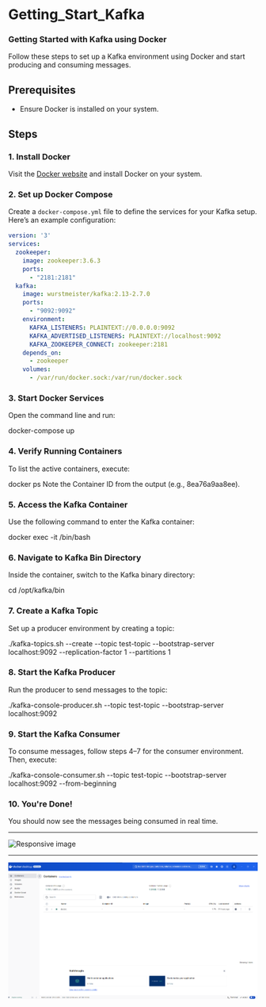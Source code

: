 # Getting_Start_Kafka
<h3> Getting Started with Kafka using Docker</h3>

Follow these steps to set up a Kafka environment using Docker and start producing and consuming messages.

## Prerequisites

- Ensure Docker is installed on your system.

## Steps

### 1. Install Docker
Visit the [Docker website](https://www.docker.com/) and install Docker on your system.

### 2. Set up Docker Compose
Create a `docker-compose.yml` file to define the services for your Kafka setup. Here’s an example configuration:

```yaml
version: '3'
services:
  zookeeper:
    image: zookeeper:3.6.3
    ports:
      - "2181:2181"
  kafka:
    image: wurstmeister/kafka:2.13-2.7.0
    ports:
      - "9092:9092"
    environment:
      KAFKA_LISTENERS: PLAINTEXT://0.0.0.0:9092
      KAFKA_ADVERTISED_LISTENERS: PLAINTEXT://localhost:9092
      KAFKA_ZOOKEEPER_CONNECT: zookeeper:2181
    depends_on:
      - zookeeper
    volumes:
      - /var/run/docker.sock:/var/run/docker.sock
```

### 3. Start Docker Services
Open the command line and run:

docker-compose up
### 4. Verify Running Containers
To list the active containers, execute:

docker ps
Note the Container ID from the output (e.g., 8ea76a9aa8ee).

### 5. Access the Kafka Container
Use the following command to enter the Kafka container:

docker exec -it <container-id> /bin/bash
### 6. Navigate to Kafka Bin Directory
Inside the container, switch to the Kafka binary directory:

cd /opt/kafka/bin
### 7. Create a Kafka Topic
Set up a producer environment by creating a topic:

./kafka-topics.sh --create --topic test-topic --bootstrap-server localhost:9092 --replication-factor 1 --partitions 1
### 8. Start the Kafka Producer
Run the producer to send messages to the topic:

./kafka-console-producer.sh --topic test-topic --bootstrap-server localhost:9092
### 9. Start the Kafka Consumer
To consume messages, follow steps 4–7 for the consumer environment. Then, execute:

./kafka-console-consumer.sh --topic test-topic --bootstrap-server localhost:9092 --from-beginning
### 10. You're Done!
You should now see the messages being consumed in real time.



<hr>
<img src="https://th.bing.com/th/id/R.a2f46e02ea8f7f8af6c6989687bd6b52?rik=0keMY0UQso%2b1kg&riu=http%3a%2f%2flogz.io%2fwp-content%2fuploads%2f2016%2f01%2fdocker-facebook.png&ehk=vi9I6O3dyq5d2%2bOmy8ZDLrWQv2LbFNVfkFhTEcajShM%3d&risl=&pid=ImgRaw&r=0" class="img-fluid" alt="Responsive image">
<hr>
<img src="https://github.com/ayushsiloiya619/Getting_Start_Kafka/blob/main/Images/Dock.png" class="img-fluid" alt="Responsive image">
